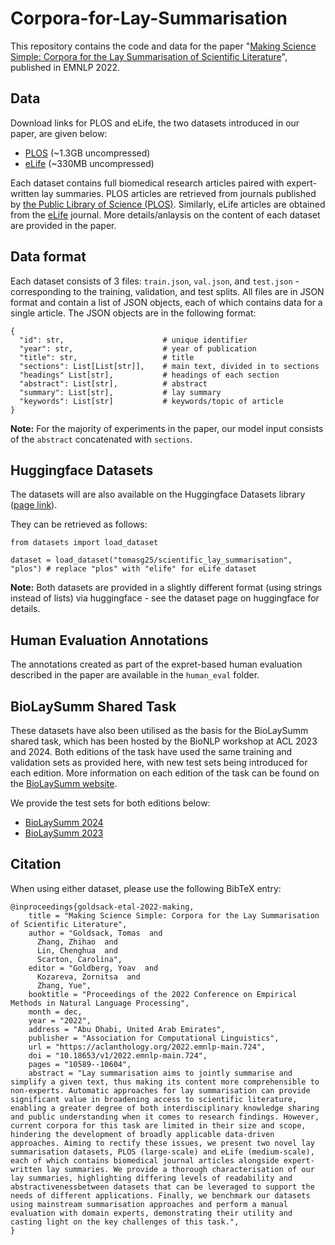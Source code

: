 # Corpora-for-Lay-Summarisation

This repository contains the code and data for the paper "[Making Science Simple: Corpora for the Lay Summarisation of Scientific Literature](https://aclanthology.org/2022.emnlp-main.724/)", published in EMNLP 2022.

## Data

Download links for PLOS and eLife, the two datasets introduced in our paper, are given below:

* [PLOS](https://drive.google.com/file/d/1lZ6PCAtXvmGjRZyp3vQQCEgO_yerH62Q/view?usp=sharing) (~1.3GB uncompressed)
* [eLife](https://drive.google.com/file/d/1WKW8BAqluOlXrpy1B9mV3j3CtAK3JdnE/view?usp=sharing) (~330MB uncompressed)

Each dataset contains full biomedical research articles paired with expert-written lay summaries. PLOS articles are retrieved from journals published by [the Public Library of Science (PLOS)](https://plos.org/). Similarly, eLife articles are obtained from the [eLife](https://elifesciences.org/) journal. More details/anlaysis on the content of each dataset are provided in the paper.

## Data format
Each dataset consists of 3 files: `train.json`, `val.json`, and `test.json` - corresponding to the training, validation, and test splits. All files are in JSON format and contain a list of JSON objects, each of which contains data for a single article. The JSON objects are in the following format:

```
{
  "id": str,                      # unique identifier
  "year": str,                    # year of publication
  "title": str,                   # title
  "sections": List[List[str]],    # main text, divided in to sections
  "headings" List[str],           # headings of each section
  "abstract": List[str],          # abstract
  "summary": List[str],           # lay summary
  "keywords": List[str]           # keywords/topic of article
}
```
**Note:** For the majority of experiments in the paper, our model input consists of the `abstract` concatenated with `sections`.

## Huggingface Datasets

The datasets will are also available on the Huggingface Datasets library ([page link](https://huggingface.co/datasets/tomasg25/scientific_lay_summarisation)).

They can be retrieved as follows:

```
from datasets import load_dataset

dataset = load_dataset("tomasg25/scientific_lay_summarisation", "plos") # replace "plos" with "elife" for eLife dataset
```

**Note:** Both datasets are provided in a slightly different format (using strings instead of lists) via huggingface - see the dataset page on huggingface for details.  

## Human Evaluation Annotations

The annotations created as part of the expret-based human evaluation described in the paper are available in the `human_eval` folder.

## BioLaySumm Shared Task

These datasets have also been utilised as the basis for the BioLaySumm shared task, which has been hosted by the BioNLP workshop at ACL 2023 and 2024. Both editions of the task have used the same training and validation sets as provided here, with new test sets being introduced for each edition. More information on each edition of the task can be found on the [BioLaySumm website](https://biolaysumm.org/).

We provide the test sets for both editions below:

* [BioLaySumm 2024](https://drive.google.com/drive/folders/1M1q8EwUpMt4eM9hfLS_ZXYfBHc3YusjC?usp=sharing)
* [BioLaySumm 2023](https://drive.google.com/drive/folders/16oohd1_dxayYjfS--UOk_iQ5M4uJ54ve?usp=drive_link)

## Citation

When using either dataset, please use the following BibTeX entry:

```
@inproceedings{goldsack-etal-2022-making,
    title = "Making Science Simple: Corpora for the Lay Summarisation of Scientific Literature",
    author = "Goldsack, Tomas  and
      Zhang, Zhihao  and
      Lin, Chenghua  and
      Scarton, Carolina",
    editor = "Goldberg, Yoav  and
      Kozareva, Zornitsa  and
      Zhang, Yue",
    booktitle = "Proceedings of the 2022 Conference on Empirical Methods in Natural Language Processing",
    month = dec,
    year = "2022",
    address = "Abu Dhabi, United Arab Emirates",
    publisher = "Association for Computational Linguistics",
    url = "https://aclanthology.org/2022.emnlp-main.724",
    doi = "10.18653/v1/2022.emnlp-main.724",
    pages = "10589--10604",
    abstract = "Lay summarisation aims to jointly summarise and simplify a given text, thus making its content more comprehensible to non-experts. Automatic approaches for lay summarisation can provide significant value in broadening access to scientific literature, enabling a greater degree of both interdisciplinary knowledge sharing and public understanding when it comes to research findings. However, current corpora for this task are limited in their size and scope, hindering the development of broadly applicable data-driven approaches. Aiming to rectify these issues, we present two novel lay summarisation datasets, PLOS (large-scale) and eLife (medium-scale), each of which contains biomedical journal articles alongside expert-written lay summaries. We provide a thorough characterisation of our lay summaries, highlighting differing levels of readability and abstractivenessbetween datasets that can be leveraged to support the needs of different applications. Finally, we benchmark our datasets using mainstream summarisation approaches and perform a manual evaluation with domain experts, demonstrating their utility and casting light on the key challenges of this task.",
}
```
